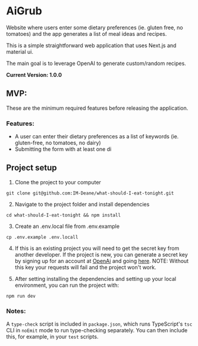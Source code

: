 # AiGrub

Website where users enter some dietary preferences (ie. gluten free, no
tomatoes) and the app generates a list of meal ideas and recipes.

This is a simple straightforward web application that uses Next.js and material
ui.

The main goal is to leverage OpenAI to generate custom/random recipes.

**Current Version: 1.0.0**

## MVP:

These are the minimum required features before releasing the application.

### Features:

- A user can enter their dietary preferences as a list of keywords (ie.
  gluten-free, no tomatoes, no dairy)
- Submitting the form with at least one di

## Project setup

1. Clone the project to your computer

```
git clone git@github.com:IM-Deane/what-should-I-eat-tonight.git
```

2. Navigate to the project folder and install dependencies

```
cd what-should-I-eat-tonight && npm install
```

3. Create an .env.local file from .env.example

```
cp .env.example .env.locall
```

4. If this is an existing project you will need to get the secret key from
   another developer. If the project is new, you can generate a secret key by
   signing up for an account at [OpenAi](https://beta.openai.com/signup) and
   going [here](https://beta.openai.com/docs/quickstart/add-your-api-key). NOTE:
   Without this key your requests will fail and the project won't work.

5. After setting installing the dependencies and setting up your local
   environment, you can run the project with:

```
npm run dev
```

### Notes:

A `type-check` script is included in `package.json`, which runs TypeScript's
`tsc` CLI in `noEmit` mode to run type-checking separately. You can then include
this, for example, in your `test` scripts.

